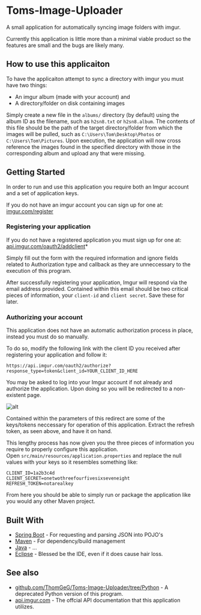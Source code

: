 # Toms-Image-Uploader
A small application for automatically syncing image folders with imgur.<br>

Currently this application is little more than a minimal viable product so the features are small and the bugs are likely many. 

## How to use this applicaiton

To have the applicaiton attempt to sync a directory with imgur you must have two things: 
- An imgur album (made with your account) and
- A directory/folder on disk containing images

Simply create a new file in the `albums/` directory (by default) using the album ID as the filename, such as `h2sn8.txt` or `h2sn8.album`.
The contents of this file should be the path of the target directory/folder from which the images will be pulled, such as `C:\Users\Tom\Desktop\Photos` or `C:\Users\Tom\Pictures`.
Upon execution, the application will now cross reference the images found in the specified directory with those in the corresponding album and upload any that were missing.

## Getting Started 

In order to run and use this application you require both an Imgur account and a set of application keys.<br>

If you do not have an imgur account you can sign up for one at: [imgur.com/register](https://imgur.com/register)<br>

### Registering your application

If you do not have a registered application you must sign up for one at: [api.imgur.com/oauth2/addclient](https://api.imgur.com/oauth2/addclient)*<br>

Simply fill out the form with the required information and ignore fields related to Authorization type and callback as they are unneccessary to the execution of this program.<br>

After successfully registering your application, Imgur will respond via the email address provided. Contained within this email should be two critical pieces of information, your `client-id` and `client secret`.
Save these for later.

### Authorizing your account

This application does not have an automatic authorization process in place, instead you must do so manually.<br>

To do so, modify the following link with the client ID you received after registering your application and follow it:
```
https://api.imgur.com/oauth2/authorize?response_type=token&client_id=YOUR_CLIENT_ID_HERE
```
You may be asked to log into your Imgur account if not already and authorize the application. Upon doing so you will be redirected to a non-existent page.

![alt](https://i.imgur.com/chKLdbY.png)

Contained within the parameters of this redirect are some of the keys/tokens neccessary for operation of this application. 
Extract the refresh token, as seen above, and have it on hand.

This lengthy process has now given you the three pieces of information you require to properly configure this application.<br>
Open `src/main/resources/application.properties` and replace the null values with your keys so it resembles something like:
```
CLIENT_ID=1a2b3c4d
CLIENT_SECRET=onetwothreefourfivesixseveneight
REFRESH_TOKEN=notarealkey
```
From here you should be able to simply run or package the application like you would any other Maven project.

## Built With

* [Spring Boot](https://projects.spring.io/spring-boot/) - For requesting and parsing JSON into POJO's 
* [Maven](https://maven.apache.org/) - For dependency/build management
* [Java](https://java.com/en/download/) - ...
* [Eclipse](http://www.eclipse.org/downloads/) - Blessed be the IDE, even if it does cause hair loss.

## See also
 - [github.com/ThomGeG/Toms-Image-Uploader/tree/Python](https://github.com/ThomGeG/Toms-Image-Uploader/tree/Python) - A deprecated Python version of this program.
 - [api.imgur.com](https://api.imgur.com/) - The offcial API documentation that this application utilizes.
